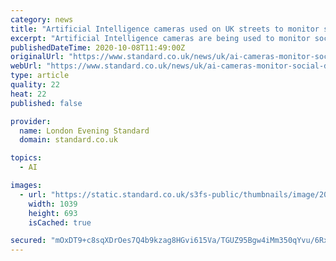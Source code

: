 ```yaml
---
category: news
title: "Artificial Intelligence cameras used on UK streets to monitor social distancing and lockdown success"
excerpt: "Artificial Intelligence cameras are being used to monitor social distancing levels in London and other cities across the UK. The sensors were initially developed by Vivacity to track the flow of traffic, cyclists and pedestrians and monitor how roads are ..."
publishedDateTime: 2020-10-08T11:49:00Z
originalUrl: "https://www.standard.co.uk/news/uk/ai-cameras-monitor-social-distancing-a4566446.html"
webUrl: "https://www.standard.co.uk/news/uk/ai-cameras-monitor-social-distancing-a4566446.html"
type: article
quality: 22
heat: 22
published: false

provider:
  name: London Evening Standard
  domain: standard.co.uk

topics:
  - AI

images:
  - url: "https://static.standard.co.uk/s3fs-public/thumbnails/image/2020/10/08/12/aicameravivacity08102020.png"
    width: 1039
    height: 693
    isCached: true

secured: "mOxDT9+c8sqXDrOes7Q4b9kzag8HGvi615Va/TGUZ95Bgw4iMm350qYvu/6Rx80cba32zbDZIZnnkYYDBectORE8Pn9woItkXDbBrFQ20+EcDZ4gXUsei11y6iQ5PD+AQ7ZkEyX0CCN4f2a5qPU2HyqQ/UcgumuQvonFEh2/JrNEHdqVvRt3e/cWSSRFyox2/nv0RhFAj5iIWCVptu3D4ADKBqJZrvuVfqG7SFFb5MK2EoabB9R5KZkH6lYFTEqZPZEukTb3odg3+i8k7T+kWs84u+s/yr+ckiEGxT9tYD2SgxmubSCQlTGNPjg2Y6gyBAKutsJGGuHEDJHXzOlDdb+8OrYX9GM7np90O7S5h1Q=;LghTHhgegUOuI5pmNHqnpQ=="
---
```


